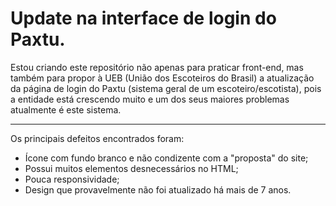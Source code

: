 # Update na interface de login do Paxtu.

Estou criando este repositório não apenas para praticar front-end, mas também para propor à UEB (União dos Escoteiros do Brasil) a atualização da página de login do Paxtu (sistema geral de um escoteiro/escotista), pois a entidade está crescendo muito e um dos seus maiores problemas atualmente é este sistema.<br><hr>
Os principais defeitos encontrados foram:
- Ícone com fundo branco e não condizente com a "proposta" do site;
- Possui muitos elementos desnecessários no HTML;
- Pouca responsividade;
- Design que provavelmente não foi atualizado há mais de 7 anos.
